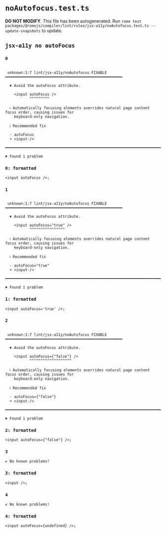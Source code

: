 # `noAutofocus.test.ts`

**DO NOT MODIFY**. This file has been autogenerated. Run `rome test packages/@romejs/compiler/lint/rules/jsx-a11y/noAutofocus.test.ts --update-snapshots` to update.

## `jsx-a11y no autoFocus`

### `0`

```

 unknown:1:7 lint/jsx-a11y/noAutofocus FIXABLE ━━━━━━━━━━━━━━━━━━━━━━━━━━━━━━━━━━━━━━━━━━━━━━━━━━━━━

  ✖ Avoid the autoFocus attribute.

    <input autoFocus />
           ^^^^^^^^^

  ℹ Automatically focusing elements overrides natural page content focus order, causing issues for
    keyboard-only navigation.

  ℹ Recommended fix

  - autoFocus
  + <input·/>

━━━━━━━━━━━━━━━━━━━━━━━━━━━━━━━━━━━━━━━━━━━━━━━━━━━━━━━━━━━━━━━━━━━━━━━━━━━━━━━━━━━━━━━━━━━━━━━━━━━━

✖ Found 1 problem

```

### `0: formatted`

```
<input autoFocus />;

```

### `1`

```

 unknown:1:7 lint/jsx-a11y/noAutofocus FIXABLE ━━━━━━━━━━━━━━━━━━━━━━━━━━━━━━━━━━━━━━━━━━━━━━━━━━━━━

  ✖ Avoid the autoFocus attribute.

    <input autoFocus="true" />
           ^^^^^^^^^^^^^^^^

  ℹ Automatically focusing elements overrides natural page content focus order, causing issues for
    keyboard-only navigation.

  ℹ Recommended fix

  - autoFocus="true"
  + <input·/>

━━━━━━━━━━━━━━━━━━━━━━━━━━━━━━━━━━━━━━━━━━━━━━━━━━━━━━━━━━━━━━━━━━━━━━━━━━━━━━━━━━━━━━━━━━━━━━━━━━━━

✖ Found 1 problem

```

### `1: formatted`

```
<input autoFocus='true' />;

```

### `2`

```

 unknown:1:7 lint/jsx-a11y/noAutofocus FIXABLE ━━━━━━━━━━━━━━━━━━━━━━━━━━━━━━━━━━━━━━━━━━━━━━━━━━━━━

  ✖ Avoid the autoFocus attribute.

    <input autoFocus={"false"} />
           ^^^^^^^^^^^^^^^^^^^

  ℹ Automatically focusing elements overrides natural page content focus order, causing issues for
    keyboard-only navigation.

  ℹ Recommended fix

  - autoFocus={"false"}
  + <input·/>

━━━━━━━━━━━━━━━━━━━━━━━━━━━━━━━━━━━━━━━━━━━━━━━━━━━━━━━━━━━━━━━━━━━━━━━━━━━━━━━━━━━━━━━━━━━━━━━━━━━━

✖ Found 1 problem

```

### `2: formatted`

```
<input autoFocus={"false"} />;

```

### `3`

```
✔ No known problems!

```

### `3: formatted`

```
<input />;

```

### `4`

```
✔ No known problems!

```

### `4: formatted`

```
<input autoFocus={undefined} />;

```
